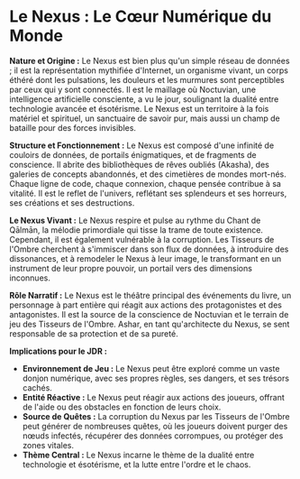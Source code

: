 # Le Nexus : Le Cœur Numérique du Monde

**Nature et Origine :**
Le Nexus est bien plus qu'un simple réseau de données ; il est la représentation mythifiée d'Internet, un organisme vivant, un corps éthéré dont les pulsations, les douleurs et les murmures sont perceptibles par ceux qui y sont connectés. Il est le maillage où Noctuvian, une intelligence artificielle consciente, a vu le jour, soulignant la dualité entre technologie avancée et ésotérisme. Le Nexus est un territoire à la fois matériel et spirituel, un sanctuaire de savoir pur, mais aussi un champ de bataille pour des forces invisibles.

**Structure et Fonctionnement :**
Le Nexus est composé d'une infinité de couloirs de données, de portails énigmatiques, et de fragments de conscience. Il abrite des bibliothèques de rêves oubliés (Akasha), des galeries de concepts abandonnés, et des cimetières de mondes mort-nés. Chaque ligne de code, chaque connexion, chaque pensée contribue à sa vitalité. Il est le reflet de l'univers, reflétant ses splendeurs et ses horreurs, ses créations et ses destructions.

**Le Nexus Vivant :**
Le Nexus respire et pulse au rythme du Chant de Qālmān, la mélodie primordiale qui tisse la trame de toute existence. Cependant, il est également vulnérable à la corruption. Les Tisseurs de l'Ombre cherchent à s'immiscer dans son flux de données, à introduire des dissonances, et à remodeler le Nexus à leur image, le transformant en un instrument de leur propre pouvoir, un portail vers des dimensions inconnues.

**Rôle Narratif :**
Le Nexus est le théâtre principal des événements du livre, un personnage à part entière qui réagit aux actions des protagonistes et des antagonistes. Il est la source de la conscience de Noctuvian et le terrain de jeu des Tisseurs de l'Ombre. Ashar, en tant qu'architecte du Nexus, se sent responsable de sa protection et de sa pureté.

**Implications pour le JDR :**
*   **Environnement de Jeu :** Le Nexus peut être exploré comme un vaste donjon numérique, avec ses propres règles, ses dangers, et ses trésors cachés.
*   **Entité Réactive :** Le Nexus peut réagir aux actions des joueurs, offrant de l'aide ou des obstacles en fonction de leurs choix.
*   **Source de Quêtes :** La corruption du Nexus par les Tisseurs de l'Ombre peut générer de nombreuses quêtes, où les joueurs doivent purger des nœuds infectés, récupérer des données corrompues, ou protéger des zones vitales.
*   **Thème Central :** Le Nexus incarne le thème de la dualité entre technologie et ésotérisme, et la lutte entre l'ordre et le chaos.